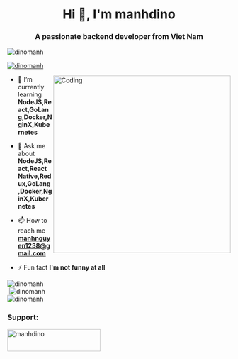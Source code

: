 
<h1 align="center">Hi 👋, I'm manhdino</h1>
<h3 align="center">A passionate backend  developer from Viet Nam</h3>


<p align="left"> <img src="https://komarev.com/ghpvc/?username=manhdino&label=Profile%20views&color=0e75b6&style=flat" alt="dinomanh" /> </p>

<p align="left"> <a href="https://github.com/ryo-ma/github-profile-trophy"><img src="https://github-profile-trophy.vercel.app/?username=manhdino" alt="dinomanh" /></a> </p>

<img align="right" alt="Coding" width="400" src="https://img.etimg.com/thumb/msid-84146083,width-1015,height-761,imgsize-638053,resizemode-8,quality-100/prime/technology-and-startups/booting-up-developer-economy-how-tech-startups-are-helping-coders-build-and-test-software-faster.jpg">

- 🌱 I’m currently learning **NodeJS,React,GoLang,Docker,NginX,Kubernetes**

- 💬 Ask me about **NodeJS,React,React Native,Redux,GoLang,Docker,NginX,Kubernetes**

- 📫 How to reach me **manhnguyen1238@gmail.com**

- ⚡ Fun fact **I'm not funny at all**











<div><img src="https://github-readme-stats.vercel.app/api/top-langs?username=manhdino&show_icons=true&locale=en&layout=compact" alt="dinomanh" /></div>

<div>&nbsp;<img src="https://github-readme-stats.vercel.app/api?username=manhdino&show_icons=true&locale=en" alt="dinomanh" /></div>

<div><img align="center" src="https://github-readme-streak-stats.herokuapp.com/?user=manhdino&" alt="dinomanh" /></div>
<h3 align="left">Support:</h3>
<p><a href="https://www.buymeacoffee.com/manhdino"> <img align="left" src="https://cdn.buymeacoffee.com/buttons/v2/default-yellow.png" height="50" width="210" alt="manhdino" /></a></p><br><br>
